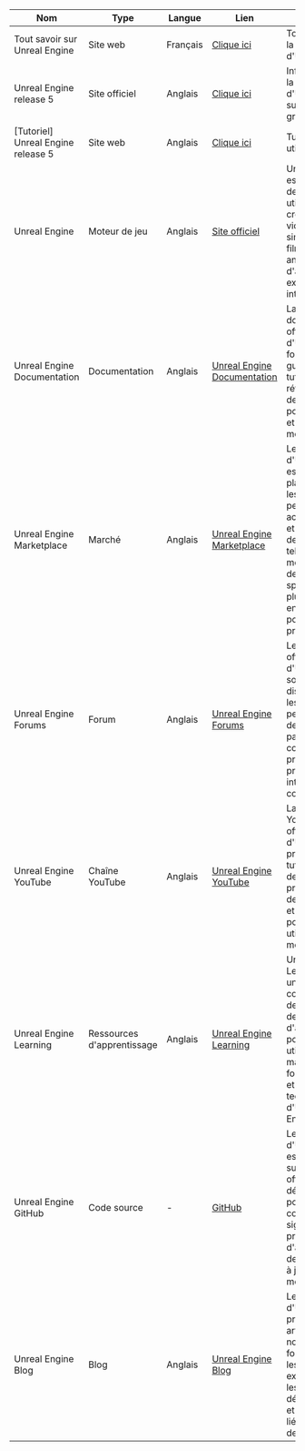 | Nom                                | Type                 | Langue          | Lien                                                                                                               | Description                                                                | Tags                               | Note           |
| ---------------------------------- | -------------------- | --------------- | ------------------------------------------------------------------------------------------------------------------ | -------------------------------------------------------------------------- | ---------------------------------- | -------------- |
| Tout savoir sur Unreal Engine      |  Site web      |  Français |  [Clique ici](https://www.realite-virtuelle.com/unreal-engine-tout-savoir/)                                  |  Tout savoir sur la version 5 d'Unreal Engine                        |  UnrealEngine Version5 |  4/5 |
| Unreal Engine release 5            |  Site officiel |  Anglais  |  [Clique ici](https://docs.unrealengine.com/5.0/en-US/unreal-engine-5.0-release-notes/)                      |  Informations de la release 5 d'Unreal Engine sur le rendu graphique |  UnrealEngine release5 |  5/5 |
| [Tutoriel] Unreal Engine release 5 |  Site web      |  Anglais  |  [Clique ici](https://www.raywenderlich.com/31800833-unreal-engine-5-tutorial-for-beginners-getting-started) |  Tutoriel utilisation UE5                                            |  UnrealEngine Tutorial |  5/5 |
| Unreal Engine | Moteur de jeu | Anglais | [Site officiel](https://www.unrealengine.com/) | Unreal Engine est un moteur de jeu complet utilisé pour créer des jeux vidéo, des simulations, des films, des animations et d'autres expériences interactives. | Moteur de jeu, développement, jeux vidéo | 5/5 |
| Unreal Engine Documentation | Documentation | Anglais | [Unreal Engine Documentation](https://docs.unrealengine.com/) | La documentation officielle d'Unreal Engine fournit des guides, des tutoriels, des références et des exemples pour apprendre et utiliser le moteur de jeu. | Documentation, tutoriels, référence | 4/5 |
| Unreal Engine Marketplace | Marché | Anglais | [Unreal Engine Marketplace](https://www.unrealengine.com/marketplace) | Le marketplace d'Unreal Engine est une plateforme où les utilisateurs peuvent acheter, vendre et télécharger des ressources telles que des modèles 3D, des effets spéciaux, des plugins et des environnements pour leurs projets. | Marché, ressources, modèles | 4/5 |
| Unreal Engine Forums | Forum | Anglais | [Unreal Engine Forums](https://forums.unrealengine.com/) | Les forums officiels d'Unreal Engine sont un lieu de discussion où les utilisateurs peuvent poser des questions, partager des connaissances, présenter leurs projets et interagir avec la communauté. | Forum, support, discussions | 4/5 |
| Unreal Engine YouTube | Chaîne YouTube | Anglais | [Unreal Engine YouTube](https://www.youtube.com/c/UnrealEngine) | La chaîne YouTube officielle d'Unreal Engine propose des tutoriels vidéo, des démos, des présentations, des actualités et des conseils pour les utilisateurs du moteur de jeu. | Vidéos, tutoriels, démos | 4/5 |
| Unreal Engine Learning | Ressources d'apprentissage | Anglais | [Unreal Engine Learning](https://www.unrealengine.com/en-US/onlinelearning-courses) | Unreal Engine Learning offre une variété de cours en ligne, de tutoriels et de ressources d'apprentissage pour aider les utilisateurs à maîtriser les fonctionnalités et les techniques d'Unreal Engine. | Cours en ligne, tutoriels, apprentissage | 4/5 |
| Unreal Engine GitHub | Code source | - | [GitHub](https://github.com/EpicGames/UnrealEngine) | Le code source d'Unreal Engine est disponible sur GitHub, offrant aux développeurs la possibilité de contribuer, de signaler des problèmes et d'accéder aux dernières mises à jour du moteur de jeu. | Open source, contribution, problèmes | 4/5 |
| Unreal Engine Blog | Blog | Anglais | [Unreal Engine Blog](https://www.unrealengine.com/en-US/blog) | Le blog officiel d'Unreal Engine propose des articles sur les nouvelles fonctionnalités, les projets exceptionnels, les conseils de développement et les annonces liées au moteur de jeu. | Blog, actualités, développement | 4/5 |
